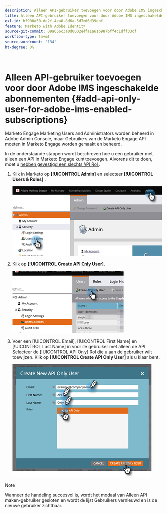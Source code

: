 ```yaml
---
description: Alleen API-gebruiker toevoegen voor door Adobe IMS ingeschakelde abonnementen - Marketo Docs - Productdocumentatie
title: Alleen API-gebruiker toevoegen voor door Adobe IMS ingeschakelde abonnementen
exl-id: bf908a50-de2f-4ea0-8d6a-5d7ed6d39ebf
feature: Marketo with Adobe Identity
source-git-commit: 09a656c3a0d0002edfa1a61b987bff4c1dff33cf
workflow-type: tm+mt
source-wordcount: '134'
ht-degree: 0%

---
```


# Alleen API-gebruiker toevoegen voor door Adobe IMS ingeschakelde abonnementen {#add-api-only-user-for-adobe-ims-enabled-subscriptions}

Marketo Engage Marketing Users and Administrators worden beheerd in Adobe Admin Console, maar Gebruikers van de Marketo Engage API moeten in Marketo Engage worden gemaakt en beheerd.

In de onderstaande stappen wordt beschreven hoe u een gebruiker met alleen een API in Marketo Engage kunt toevoegen. Alvorens dit te doen, moet u [&#x200B; hebben gevestigd een slechts API Rol &#x200B;](/help/marketo/product-docs/administration/users-and-roles/create-an-api-only-user-role.md).

1. Klik in Marketo op **[!UICONTROL Admin]** en selecteer **[!UICONTROL Users & Roles]** .

   ![](assets/add-api-only-user-for-adobe-ims-1.png)

1. Klik op **[!UICONTROL Create API Only User]**.

   ![](assets/add-api-only-user-for-adobe-ims-2.png)

1. Voer een [!UICONTROL Email], [!UICONTROL First Name] en [!UICONTROL Last Name] in voor de gebruiker met alleen de API. Selecteer de [!UICONTROL API Only] Rol die u aan de gebruiker wilt toewijzen. Klik op **[!UICONTROL Create API Only User]** als u klaar bent.

   ![](assets/add-api-only-user-for-adobe-ims-3.png)

>[!NOTE]
>
>Wanneer de handeling succesvol is, wordt het modaal van Alleen API maken-gebruiker gesloten en wordt de lijst Gebruikers vernieuwd en is de nieuwe gebruiker zichtbaar.

